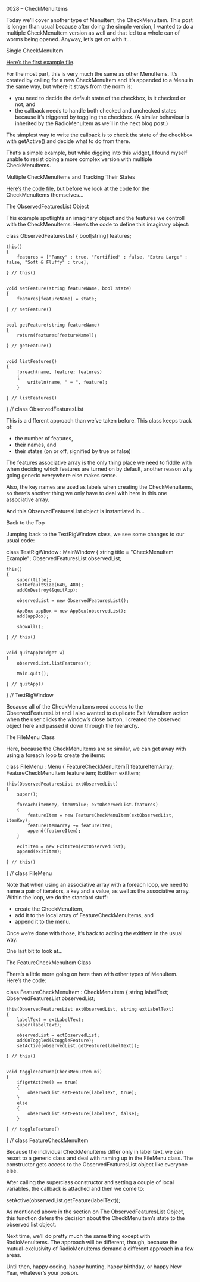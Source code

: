 ﻿0028 – CheckMenuItems

Today we’ll cover another type of MenuItem, the CheckMenuItem. This post is longer than usual because after doing the simple version, I wanted to do a multiple CheckMenuItem version as well and that led to a whole can of worms being opened. Anyway, let’s get on with it…

Single CheckMenuItem

[Here’s the first example file]( https://github.com/rontarrant/gtkDcoding/blob/master/012_menus/menu_012_09_single_checkmenuitem.d).

For the most part, this is very much the same as other MenuItems. It’s created by calling for a new CheckMenuItem and it’s appended to a Menu in the same way, but where it strays from the norm is:

- you need to decide the default state of the checkbox, is it checked or not, and
- the callback needs to handle both checked and unchecked states because it’s triggered by toggling the checkbox.  (A similar behaviour is inherited by the RadioMenuItem as we’ll in the next blog post.)

The simplest way to write the callback is to check the state of the checkbox with getActive() and decide what to do from there.

That’s a simple example, but while digging into this widget, I found myself unable to resist doing a more complex version with multiple CheckMenuItems.

Multiple CheckMenuItems and Tracking Their States

[Here’s the code file]( https://github.com/rontarrant/gtkDcoding/blob/master/012_menus/menu_012_10_multiple_checkmenuitem.d), but before we look at the code for the CheckMenuItems themselves…

The ObservedFeaturesList Object

This example spotlights an imaginary object and the features we controll with the CheckMenuItems. Here’s the code to define this imaginary object:

class ObservedFeaturesList
{
	bool[string] features;

	this()
	{
		features = ["Fancy" : true, "Fortified" : false, "Extra Large" : false, "Soft & Fluffy" : true];
		
	} // this()
	
	
	void setFeature(string featureName, bool state)
	{
		features[featureName] = state;
		
	} // setFeature()
	
	
	bool getFeature(string featureName)
	{
		return(features[featureName]);
		
	} // getFeature()
	
	
	void listFeatures()
	{
		foreach(name, feature; features)
		{
			writeln(name, " = ", feature);
		}
		
	} // listFeatures()
	
} // class ObservedFeaturesList

This is a different approach than we’ve taken before. This class keeps track of:

- the number of features,
- their names, and
- their states (on or off, signified by true or false)

The features associative array is the only thing place we need to fiddle with when deciding which features are turned on by default, another reason why going generic everywhere else makes sense.

Also, the key names are used as labels when creating the CheckMenuItems, so there’s another thing we only have to deal with here in this one associative array.

And this ObservedFeaturesList object is instantiated in…

Back to the Top

Jumping back to the TextRigWindow class, we see some changes to our usual code:

class TestRigWindow : MainWindow
{
	string title = "CheckMenuItem Example";
	ObservedFeaturesList observedList;

	this()
	{
		super(title);
		setDefaultSize(640, 480);
		addOnDestroy(&quitApp);

		observedList = new ObservedFeaturesList();
		
		AppBox appBox = new AppBox(observedList);
		add(appBox);
		
		showAll();
		
	} // this()
	
	
	void quitApp(Widget w)
	{
		observedList.listFeatures();
		
		Main.quit();
		
	} // quitApp()
	
} // TestRigWindow

Because all of the CheckMenuItems need access to the ObservedFeaturesList and I also wanted to duplicate Exit MenuItem action when the user clicks the window’s close button, I created the observed object here and passed it down through the hierarchy.

The FileMenu Class

Here, because the CheckMenuItems are so similar, we can get away with using a foreach loop to create the items:

class FileMenu : Menu
{
	FeatureCheckMenuItem[] featureItemArray;
	FeatureCheckMenuItem featureItem;
	ExitItem exitItem;
	
	this(ObservedFeaturesList extObservedList)
	{
		super();
		
		foreach(itemKey, itemValue; extObservedList.features)
		{
			featureItem = new FeatureCheckMenuItem(extObservedList, itemKey);
			featureItemArray ~= featureItem;
			append(featureItem);
		}
		
		exitItem = new ExitItem(extObservedList);
		append(exitItem);
		
	} // this()

} // class FileMenu

Note that when using an associative array with a foreach loop, we need to name a pair of iterators, a key and a value, as well as the associative array. Within the loop, we do the standard stuff:

- create the CheckMenuItem,
- add it to the local array of FeatureCheckMenuItems, and
- append it to the menu.

Once we’re done with those, it’s back to adding the exitItem in the usual way.

One last bit to look at…

The FeatureCheckMenuItem Class

There’s a little more going on here than with other types of MenuItem. Here’s the code:

class FeatureCheckMenuItem : CheckMenuItem
{
	string labelText;
	ObservedFeaturesList observedList;
   
	this(ObservedFeaturesList extObservedList, string extLabelText)
	{
		labelText = extLabelText;
		super(labelText);

		observedList = extObservedList;
		addOnToggled(&toggleFeature);
		setActive(observedList.getFeature(labelText));
		
	} // this()
	
	
	void toggleFeature(CheckMenuItem mi)
	{
		if(getActive() == true)
		{
			observedList.setFeature(labelText, true);
		}
		else
		{
			observedList.setFeature(labelText, false);
		}
		
	} // toggleFeature()
	
} // class FeatureCheckMenuItem

Because the individual CheckMenuItems differ only in label text, we can resort to a generic class and deal with naming up in the FileMenu class. The constructor gets access to the ObservedFeaturesList object like everyone else.

After calling the superclass constructor and setting a couple of local variables, the callback is attached and then we come to:

setActive(observedList.getFeature(labelText));

As mentioned above in the section on The ObservedFeaturesList Object, this function defers the decision about the CheckMenuItem’s state to the observed list object.

Next time, we’ll do pretty much the same thing except with RadioMenuItems. The approach will be different, though, because the mutual-exclusivity of RadioMenuItems demand a different approach in a few areas.

Until then, happy coding, happy hunting, happy birthday, or happy New Year, whatever’s your poison.


